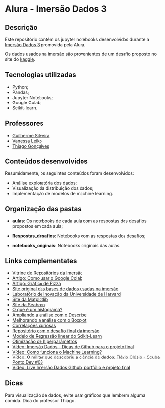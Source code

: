 # Alura - Imersão Dados 3

## Descrição

Este repositório contém os jupyter notebooks desenvolvidos durante a [Imersão Dados 3](https://www.alura.com.br/imersao-dados) promovida pela Alura.  

Os dados usados na imersão são provenientes de um desafio proposto no site do [kaggle](https://www.kaggle.com/c/lish-moa/overview/description).

## Tecnologias utilizadas

* Python;
* Pandas;
* Jupyter Notebooks;
* Google Colab;
* Scikit-learn.

## Professores

- [Guilherme Silveira](https://www.linkedin.com/in/guilhermeazevedosilveira/)
- [Vanessa Leiko](https://www.linkedin.com/in/vanessa-leiko-oikawa-cardoso)
- [Thiago Gonçalves](https://www.linkedin.com/in/thiago-gon%C3%A7alves-santos/)

## Conteúdos desenvolvidos

Resumidamente, os seguintes conteúdos foram desenvolvidos:  
- Análise exploratória dos dados;
- Visualização da distribuição dos dados;
- Implementação de modelos de machine learning. 

## Organização das pastas

* **aulas**: Os notebooks de cada aula com as respostas dos desafios propostos em cada aula;

* **Respostas_desafios**: Notebooks com as respostas dos desafios;

* **notebooks_originais**: Notebooks originais das aulas.

## Links complementates

- [Vitrine de Repositórios da Imersão](https://github.com/alura-cursos/imersaodados3)
- [Artigo: Como usar o Google Colab](https://www.alura.com.br/artigos/google-colab-o-que-e-e-como-usar)
- [Artigo: Gráfico de Pizza](https://www.alura.com.br/artigos/grafico-de-pizza?utm_source=gnarus&utm_medium=timeline)  
- [Site original das bases de dados usadas na imersão](https://www.kaggle.com/c/lish-moa)
- [Laboratório de Inovação da Universidade de Harvard](https://lish.harvard.edu/)
- [Site da Matplotlib](https://matplotlib.org/)
- [Site da Seaborn](https://seaborn.pydata.org/)
- [O que é um histograma?](https://www.alura.com.br/artigos/o-que-e-um-histograma?utm_source=gnarus&utm_medium=timeline)
- [Ampliando a análise com o Describe](https://www.alura.com.br/artigos/ampliando-a-analise-com-describe)
- [Melhorando a análise com o Boxplot](https://www.alura.com.br/artigos/melhorando-a-analise-com-o-boxplot)
- [Correlações curiosas](https://www.tylervigen.com/spurious-correlations)
- [Repositório com o desafio final da imersão](https://github.com/alura-cursos/imersao-dados-desafio-final)
- [Modelo de Regressão linear do Scikit-Learn](https://scikit-learn.org/stable/modules/generated/sklearn.linear_model.LinearRegression.html)
- [Otimização de hiperparâmetros](https://www.alura.com.br/artigos/otimizacao-de-parametros?utm_source=gnarus&utm_medium=timeline)
- [Vídeo: Imersão Dados - Dicas de Github para o projeto final](https://www.youtube.com/watch?v=pn9hLVuIuPI)
- [Vídeo: Como funciona o Machine Learning?](https://www.youtube.com/watch?v=CAu97npy7zQ)
- [Vídeo: O militar que descobriu a ciência de dados: Flávio Clésio - Scuba Ponto Dev #03](https://www.youtube.com/watch?v=dFLrwi4Oz_o&t=1s)
- [Vídeo: Live Imersão Dados Github, portfólio e projeto final](https://www.youtube.com/watch?v=NMe7DOYDOpc)

## Dicas

Para visualização de dados, evite usar gráficos que lembrem alguma comida. Dica do professor Thiago.